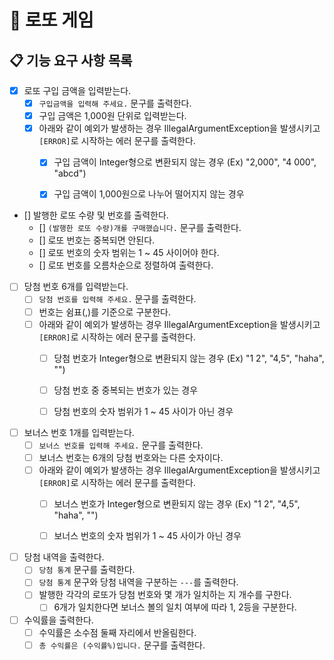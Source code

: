 # 🤑 로또 게임

## 📋 기능 요구 사항 목록

- [X] 로또 구입 금액을 입력받는다.
    - [X] `구입금액을 입력해 주세요.` 문구를 출력한다.
    - [X] 구입 금액은 1,000원 단위로 입력받는다.
    - [X] 아래와 같이 예외가 발생하는 경우 IllegalArgumentException을 발생시키고 `[ERROR]`로 시작하는 에러 문구를 출력한다.
        - [X] 구입 금액이 Integer형으로 변환되지 않는 경우 (Ex) "2,000", "4 000", "abcd")
        - [X] 구입 금액이 1,000원으로 나누어 떨어지지 않는 경우


- [] 발행한 로또 수량 및 번호를 출력한다.
    - [] `(발행한 로또 수량)개를 구매했습니다.` 문구를 출력한다.
    - [] 로또 번호는 중복되면 안된다.
    - [] 로또 번호의 숫자 범위는 1 ~ 45 사이어야 한다.
    - [] 로또 번호를 오름차순으로 정렬하여 출력한다.


- [ ] 당첨 번호 6개를 입력받는다.
    - [ ] `당첨 번호를 입력해 주세요.` 문구를 출력한다.
    - [ ] 번호는 쉼표(,)를 기준으로 구분한다.
    - [ ] 아래와 같이 예외가 발생하는 경우 IllegalArgumentException을 발생시키고 `[ERROR]`로 시작하는 에러 문구를 출력한다.
        - [ ] 당첨 번호가 Integer형으로 변환되지 않는 경우 (Ex) "1 2", "4,5", "haha", "")
        - [ ] 당첨 번호 중 중복되는 번호가 있는 경우
        - [ ] 당첨 번호의 숫자 범위가 1 ~ 45 사이가 아닌 경우


- [ ] 보너스 번호 1개를 입력받는다.
    - [ ] `보너스 번호를 입력해 주세요.` 문구를 출력한다.
    - [ ] 보너스 번호는 6개의 당첨 번호와는 다른 숫자이다.
    - [ ] 아래와 같이 예외가 발생하는 경우 IllegalArgumentException을 발생시키고 `[ERROR]`로 시작하는 에러 문구를 출력한다.
        - [ ] 보너스 번호가 Integer형으로 변환되지 않는 경우 (Ex) "1 2", "4,5", "haha", "")
        - [ ] 보너스 번호의 숫자 범위가 1 ~ 45 사이가 아닌 경우


- [ ] 당첨 내역을 출력한다.
    - [ ] `당첨 통계` 문구를 출력한다.
    - [ ] `당첨 통계` 문구와 당첨 내역을 구분하는 `---`를 출력한다.
    - [ ] 발행한 각각의 로또가 당첨 번호와 몇 개가 일치하는 지 개수를 구한다.
        - [ ] 6개가 일치한다면 보너스 볼의 일치 여부에 따라 1, 2등을 구분한다.
- [ ] 수익률을 출력한다.
    - [ ] 수익률은 소수점 둘째 자리에서 반올림한다.
    - [ ] `총 수익률은 (수익률%)입니다.` 문구를 출력한다.
